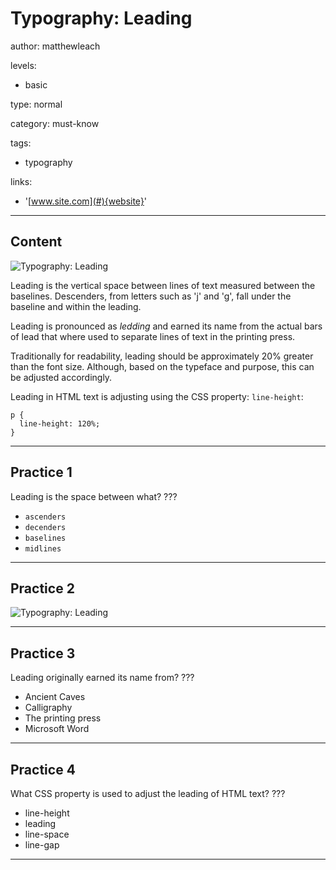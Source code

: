 # Typography: Leading
author: matthewleach

levels:
- basic

type: normal

category: must-know

tags:
- typography

links:
- '[www.site.com](#){website}'

---
## Content

![Typography: Leading](https://i.imgsafe.org/88/88328c494d.png)

Leading is the vertical space between lines of text measured between the baselines. Descenders, from letters such as 'j' and 'g', fall under the baseline and within the leading. 

Leading is pronounced as *ledding* and earned its name from the actual bars of lead that where used to separate lines of text in the printing press. 

Traditionally for readability, leading should be approximately 20% greater than the font size.  Although, based on the typeface and purpose, this can be adjusted accordingly. 

Leading in HTML text is adjusting using the CSS property: `line-height`:

```
p {
  line-height: 120%;
}
```

---
## Practice 1

Leading is the space between what? ???

- `ascenders`
- `decenders`
- `baselines`
- `midlines`

---
## Practice 2

![Typography: Leading](https://i.imgsafe.org/88/8866f30d50.png)

---

## Practice 3

Leading originally earned its name from? ???

- Ancient Caves
- Calligraphy
- The printing press
- Microsoft Word

---


## Practice 4

What CSS property is used to adjust the leading of HTML text? ???

- line-height
- leading
- line-space
- line-gap

---
